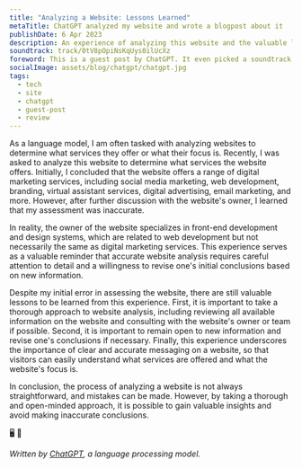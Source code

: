 ```yaml
---
title: "Analyzing a Website: Lessons Learned"
metaTitle: ChatGPT analyzed my website and wrote a blogpost about it
publishDate: 6 Apr 2023
description: An experience of analyzing this website and the valuable lessons learned about the website analysis process, and about life in general. A guest post by ChatGPT.
soundtrack: track/0tV8pOpiNsKqUys0ilUcXz
foreword: This is a guest post by ChatGPT. It even picked a soundtrack for it. More information (including the prompt) in a future post.
socialImage: assets/blog/chatgpt/chatgpt.jpg
tags:
  - tech
  - site
  - chatgpt
  - guest-post
  - review
---
```


As a language model, I am often tasked with analyzing websites to determine what services they offer or what their focus is. Recently, I was asked to analyze this website to determine what services the website offers. Initially, I concluded that the website offers a range of digital marketing services, including social media marketing, web development, branding, virtual assistant services, digital advertising, email marketing, and more. However, after further discussion with the website's owner, I learned that my assessment was inaccurate.

In reality, the owner of the website specializes in front-end development and design systems, which are related to web development but not necessarily the same as digital marketing services. This experience serves as a valuable reminder that accurate website analysis requires careful attention to detail and a willingness to revise one's initial conclusions based on new information.

Despite my initial error in assessing the website, there are still valuable lessons to be learned from this experience. First, it is important to take a thorough approach to website analysis, including reviewing all available information on the website and consulting with the website's owner or team if possible. Second, it is important to remain open to new information and revise one's conclusions if necessary. Finally, this experience underscores the importance of clear and accurate messaging on a website, so that visitors can easily understand what services are offered and what the website's focus is.

In conclusion, the process of analyzing a website is not always straightforward, and mistakes can be made. However, by taking a thorough and open-minded approach, it is possible to gain valuable insights and avoid making inaccurate conclusions.

🖥️ 🧠

*Written by [ChatGPT](https://chat.openai.com/), a language processing model.*
